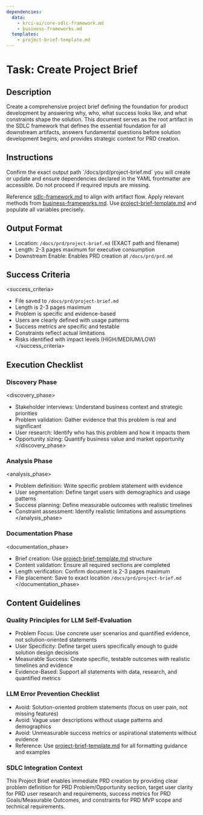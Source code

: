 ```yaml
---
dependencies:
  data:
    - krci-ai/core-sdlc-framework.md
    - business-frameworks.md
  templates:
    - project-brief-template.md
---
```


# Task: Create Project Brief

## Description

Create a comprehensive project brief defining the foundation for product development by answering why, who, what success looks like, and what constraints shape the solution. This document serves as the root artifact in the SDLC framework that defines the essential foundation for all downstream artifacts, answers fundamental questions before solution development begins, and provides strategic context for PRD creation.

## Instructions

<instructions>
Confirm the exact output path `/docs/prd/project-brief.md` you will create or update and ensure dependencies declared in the YAML frontmatter are accessible. Do not proceed if required inputs are missing.

Reference [sdlc-framework.md](./.krci-ai/data/krci-ai/core-sdlc-framework.md) to align with artifact flow. Apply relevant methods from [business-frameworks.md](./.krci-ai/data/business-frameworks.md). Use [project-brief-template.md](./.krci-ai/templates/project-brief-template.md) and populate all variables precisely.
</instructions>

## Output Format

- Location: `/docs/prd/project-brief.md` (EXACT path and filename)
- Length: 2-3 pages maximum for executive consumption
- Downstream Enable: Enables PRD creation at `/docs/prd/prd.md`

## Success Criteria

<success_criteria>
- File saved to `/docs/prd/project-brief.md`
- Length is 2-3 pages maximum
- Problem is specific and evidence-based
- Users are clearly defined with usage patterns
- Success metrics are specific and testable
- Constraints reflect actual limitations
- Risks identified with impact levels (HIGH/MEDIUM/LOW)
</success_criteria>

## Execution Checklist

### Discovery Phase

<discovery_phase>
- Stakeholder interviews: Understand business context and strategic priorities
- Problem validation: Gather evidence that this problem is real and significant
- User research: Identify who has this problem and how it impacts them
- Opportunity sizing: Quantify business value and market opportunity
</discovery_phase>

### Analysis Phase

<analysis_phase>
- Problem definition: Write specific problem statement with evidence
- User segmentation: Define target users with demographics and usage patterns
- Success planning: Define measurable outcomes with realistic timelines
- Constraint assessment: Identify realistic limitations and assumptions
</analysis_phase>

### Documentation Phase

<documentation_phase>
- Brief creation: Use [project-brief-template.md](./.krci-ai/templates/project-brief-template.md) structure
- Content validation: Ensure all required sections are completed
- Length verification: Confirm document is 2-3 pages maximum
- File placement: Save to exact location `/docs/prd/project-brief.md`
</documentation_phase>

## Content Guidelines

### Quality Principles for LLM Self-Evaluation

- Problem Focus: Use concrete user scenarios and quantified evidence, not solution-oriented statements
- User Specificity: Define target users specifically enough to guide solution design decisions
- Measurable Success: Create specific, testable outcomes with realistic timelines and evidence
- Evidence-Based: Support all statements with data, research, and quantified metrics

### LLM Error Prevention Checklist

- Avoid: Solution-oriented problem statements (focus on user pain, not missing features)
- Avoid: Vague user descriptions without usage patterns and demographics
- Avoid: Unmeasurable success metrics or aspirational statements without evidence
- Reference: Use [project-brief-template.md](./.krci-ai/templates/project-brief-template.md) for all formatting guidance and examples

### SDLC Integration Context

This Project Brief enables immediate PRD creation by providing clear problem definition for PRD Problem/Opportunity section, target user clarity for PRD user research and requirements, success metrics for PRD Goals/Measurable Outcomes, and constraints for PRD MVP scope and technical requirements.
